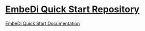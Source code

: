 # [EmbeDi Quick Start Repository](https://maslosoft.com/embedi/docs/)

[EmbeDi Quick Start Documentation](https://maslosoft.com/embedi/docs/)
